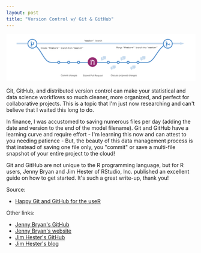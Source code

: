 ```yaml
---
layout: post
title: "Version Control w/ Git & GitHub"
---
```


![](https://raw.githubusercontent.com/JavOrraca/Home/gh-pages/assets/img/GitCommit.png)

Git, GitHub, and distributed version control can make your statistical and data science workflows so much cleaner, more organized, and perfect for collaborative projects. This is a topic that I'm just now researching and can't believe that I waited this long to do.

In finance, I was accustomed to saving numerous files per day (adding the date and version to the end of the model filename). Git and GitHub have a learning curve and require effort - I'm learning this now and can attest to you needing patience - But, the beauty of this data management process is that instead of saving one file only, you "commit" or save a multi-file snapshot of your entire project to the cloud!

Git and GitHub are not unique to the R programming language, but for R users, Jenny Bryan and Jim Hester of RStudio, Inc. published an excellent guide on how to get started. It's such a great write-up, thank you!

Source:
* [Happy Git and GitHub for the useR](https://happygitwithr.com/)

Other links:
* [Jenny Bryan's GitHub](https://github.com/jennybc)
* [Jenny Bryan's website](https://jennybryan.org/)
* [Jim Hester's GitHub](https://github.com/jimhester)
* [Jim Hester's blog](https://www.jimhester.com/)
